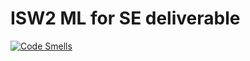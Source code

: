 # ISW2 ML for SE deliverable

[![Code Smells](https://sonarcloud.io/api/project_badges/measure?project=Lorenzoval_isw2_ml_for_se_deliverable&metric=code_smells)](https://sonarcloud.io/summary/new_code?id=Lorenzoval_isw2_ml_for_se_deliverable)